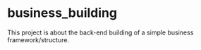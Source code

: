 # business_building
This project is about the back-end building of a simple business framework/structure.
